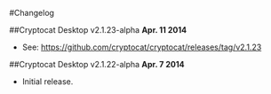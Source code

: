 #Changelog

##Cryptocat Desktop v2.1.23-alpha
**Apr. 11 2014**

- See: https://github.com/cryptocat/cryptocat/releases/tag/v2.1.23

##Cryptocat Desktop v2.1.22-alpha
**Apr. 7 2014**

- Initial release.

